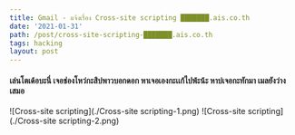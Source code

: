 ```yaml
---
title: Gmail - แจ้งเรื่อง Cross-site scripting ███████.ais.co.th
date: '2021-01-31'
path: /post/cross-site-scripting-███████.ais.co.th
tags: hacking
layout: post
---
```

#### เล่นโตเด้อบะนี่ เจอช่องโหว่กะสิบ่พาวบอกดอก หาเจอเองกะเเก้ไปพ้ะน้ะ หาบ่เจอกะทักมา เมลยังว่างเสมอ

![Cross-site scripting](./Cross-site scripting-1.png)
![Cross-site scripting](./Cross-site scripting-2.png)

